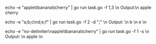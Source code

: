 echo -e "apple\tbanana\tcherry" | go run task.go -f 1,3 \n
Output:\n
apple    cherry

echo -e "a;b;c\nd;e;f" | go run task.go -f 2 -d ";" \n
Output: \n
b \n
e \n

echo -e "no-delimiter\napple\tbanana\tcherry" | go run task.go -f 1 -s \n
Output: \n 
apple \n
